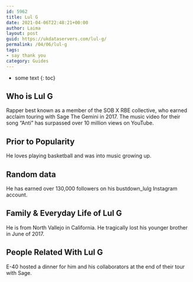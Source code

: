```yaml
---
id: 5962
title: Lul G
date: 2021-04-06T22:48:21+00:00
author: Laima
layout: post
guid: https://ukdataservers.com/lul-g/
permalink: /04/06/lul-g
tags:
- say thank you
category: Guides
---
```


* some text
{: toc}


## Who is Lul G
                  
                  
                  
Rapper best known as a member of the SOB X RBE collective, who earned acclaim touring with Sage The Gemini in 2017. The music video for their song &#8220;Anti&#8221; has surpassed over 10 million views on YouTube.  
                  
              
            
              
            
                
                
                
## Prior to Popularity
                  
                  
                  
He loves playing basketball and was into music growing up. 
                  
              
            
              
            
                
                
                
## Random data
                  
                  
                  
He has earned over 130,000 followers on his bustdown_lulg Instagram account. 
                  
              
            
              
            
                
                
                
## Family & Everyday Life of Lul G
                  
                  
                  
He is from North Vallejo in California. He tragically lost his younger brother in June of 2017.
                  
              
            
              
            
                
                
                
## People Related With Lul G
                  
                  
                  
E-40 hosted a dinner for him and his collaborators at the end of their tour with Sage.
                  
              
            
              
            
                
              
            
              
              
            
            
              
            
          
          
          